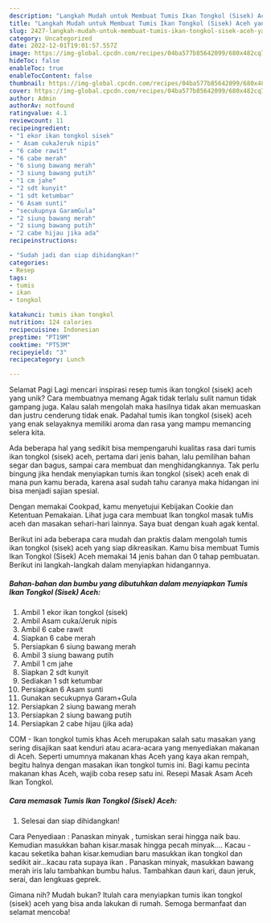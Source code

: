 ```yaml
---
description: "Langkah Mudah untuk Membuat Tumis Ikan Tongkol (Sisek) Aceh yang Lezat, Lezat"
title: "Langkah Mudah untuk Membuat Tumis Ikan Tongkol (Sisek) Aceh yang Lezat, Lezat"
slug: 2427-langkah-mudah-untuk-membuat-tumis-ikan-tongkol-sisek-aceh-yang-lezat-lezat
category: Uncategorized
date: 2022-12-01T19:01:57.557Z
image: https://img-global.cpcdn.com/recipes/04ba577b85642099/680x482cq70/tumis-ikan-tongkol-sisek-aceh-foto-resep-utama.jpg
hideToc: false
enableToc: true
enableTocContent: false
thumbnail: https://img-global.cpcdn.com/recipes/04ba577b85642099/680x482cq70/tumis-ikan-tongkol-sisek-aceh-foto-resep-utama.jpg
cover: https://img-global.cpcdn.com/recipes/04ba577b85642099/680x482cq70/tumis-ikan-tongkol-sisek-aceh-foto-resep-utama.jpg
author: Admin
authorAv: notfound
ratingvalue: 4.1
reviewcount: 11
recipeingredient:
- "1 ekor ikan tongkol sisek"
- " Asam cukaJeruk nipis"
- "6 cabe rawit"
- "6 cabe merah"
- "6 siung bawang merah"
- "3 siung bawang putih"
- "1 cm jahe"
- "2 sdt kunyit"
- "1 sdt ketumbar"
- "6 Asam sunti"
- "secukupnya GaramGula"
- "2 siung bawang merah"
- "2 siung bawang putih"
- "2 cabe hijau jika ada"
recipeinstructions:

- "Sudah jadi dan siap dihidangkan!"
categories:
- Resep
tags:
- tumis
- ikan
- tongkol

katakunci: tumis ikan tongkol 
nutrition: 124 calories
recipecuisine: Indonesian
preptime: "PT19M"
cooktime: "PT53M"
recipeyield: "3"
recipecategory: Lunch

---
```



Selamat Pagi Lagi mencari inspirasi resep tumis ikan tongkol (sisek) aceh yang unik? Cara membuatnya memang Agak tidak terlalu sulit namun tidak gampang juga. Kalau salah mengolah maka hasilnya tidak akan memuaskan dan justru cenderung tidak enak. Padahal tumis ikan tongkol (sisek) aceh yang enak selayaknya memiliki aroma dan rasa yang mampu memancing selera kita.


Ada beberapa hal yang sedikit bisa mempengaruhi kualitas rasa dari tumis ikan tongkol (sisek) aceh, pertama dari jenis bahan, lalu pemilihan bahan segar dan bagus, sampai cara membuat dan menghidangkannya. Tak perlu bingung jika hendak menyiapkan tumis ikan tongkol (sisek) aceh enak di mana pun kamu berada, karena asal sudah tahu caranya maka hidangan ini bisa menjadi sajian spesial.

Dengan memakai Cookpad, kamu menyetujui Kebijakan Cookie dan Ketentuan Pemakaian. Lihat juga cara membuat Ikan tongkol masak tuMis aceh dan masakan sehari-hari lainnya. Saya buat dengan kuah agak kental.


Berikut ini ada beberapa cara mudah dan praktis dalam mengolah tumis ikan tongkol (sisek) aceh yang siap dikreasikan. Kamu bisa membuat Tumis Ikan Tongkol (Sisek) Aceh memakai 14 jenis bahan dan 0 tahap pembuatan. Berikut ini langkah-langkah dalam menyiapkan hidangannya.

<!--inarticleads1-->

##### Bahan-bahan dan bumbu yang dibutuhkan dalam menyiapkan Tumis Ikan Tongkol (Sisek) Aceh:

1. Ambil 1 ekor ikan tongkol (sisek)
1. Ambil  Asam cuka/Jeruk nipis
1. Ambil 6 cabe rawit
1. Siapkan 6 cabe merah
1. Persiapkan 6 siung bawang merah
1. Ambil 3 siung bawang putih
1. Ambil 1 cm jahe
1. Siapkan 2 sdt kunyit
1. Sediakan 1 sdt ketumbar
1. Persiapkan 6 Asam sunti
1. Gunakan secukupnya Garam+Gula
1. Persiapkan 2 siung bawang merah
1. Persiapkan 2 siung bawang putih
1. Persiapkan 2 cabe hijau (jika ada)


COM - Ikan tongkol tumis khas Aceh merupakan salah satu masakan yang sering disajikan saat kenduri atau acara-acara yang menyediakan makanan di Aceh. Seperti umumnya makanan khas Aceh yang kaya akan rempah, begitu halnya dengan masakan ikan tongkol tumis ini. Bagi kamu pecinta makanan khas Aceh, wajib coba resep satu ini. Resepi Masak Asam Aceh Ikan Tongkol. 

<!--inarticleads2-->

##### Cara memasak Tumis Ikan Tongkol (Sisek) Aceh:


1. Selesai dan siap dihidangkan!

Cara Penyediaan : Panaskan minyak , tumiskan serai hingga naik bau. Kemudian masukkan bahan kisar.masak hingga pecah minyak…. Kacau - kacau seketika bahan kisar.kemudian baru masukkan ikan tongkol dan sedikit air…kacau rata supaya ikan . Panaskan minyak, masukkan bawang merah iris lalu tambahkan bumbu halus. Tambahkan daun kari, daun jeruk, serai, dan lengkuas geprek. 

Gimana nih? Mudah bukan? Itulah cara menyiapkan tumis ikan tongkol (sisek) aceh yang bisa anda lakukan di rumah. Semoga bermanfaat dan selamat mencoba!
